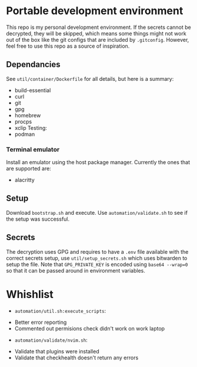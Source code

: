 # Portable development environment
This repo is my personal development environment. If the secrets cannot be decrypted, they will be skipped, which means some things might not work out of the box like the git configs that are included by `.gitconfig`. However, feel free to use this repo as a source of inspiration.
## Dependancies
See `util/container/Dockerfile` for all details, but here is a summary:
* build-essential
* curl
* git
* gpg
* homebrew
* procps
* xclip
Testing:
* podman
### Terminal emulator
Install an emulator using the host package manager. Currently the ones that are supported are:
* alacritty
## Setup
Download `bootstrap.sh` and execute. Use `automation/validate.sh` to see if the setup was successful.
## Secrets
The decryption uses GPG and requires to have a `.env` file available with the correct secrets setup, use `util/setup_secrets.sh` which uses bitwarden to setup the file.
Note that `GPG_PRIVATE_KEY` is encoded using `base64 --wrap=0` so that it can be passed around in environment variables.
# Whishlist
* `automation/util.sh:execute_scripts`:
- Better error reporting
- Commented out permisions check didn't work on work laptop
* `automation/validate/nvim.sh`:
- Validate that plugins were installed
- Validate that checkhealth doesn't return any errors

